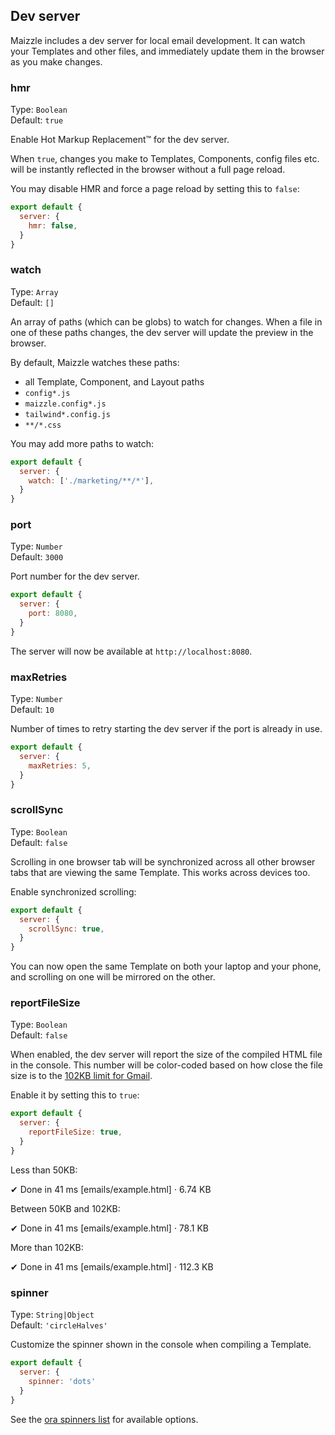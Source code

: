 ## Dev server

Maizzle includes a dev server for local email development. It can watch your Templates and other files, and immediately update them in the browser as you make changes.

### hmr

Type: `Boolean`\
Default: `true`

Enable Hot Markup Replacement&trade; for the dev server.

When `true`, changes you make to Templates, Components, config files etc. will be instantly reflected in the browser without a full page reload.

You may disable HMR and force a page reload by setting this to `false`:

```js [config.js]
export default {
  server: {
    hmr: false,
  }
}
```

### watch

Type: `Array`\
Default: `[]`

An array of paths (which can be globs) to watch for changes. When a file in one of these paths changes, the dev server will update the preview in the browser.

By default, Maizzle watches these paths:

- all Template, Component, and Layout paths
- `config*.js`
- `maizzle.config*.js`
- `tailwind*.config.js`
- `**/*.css`

You may add more paths to watch:

```js [config.js]
export default {
  server: {
    watch: ['./marketing/**/*'],
  }
}
```

### port

Type: `Number`\
Default: `3000`

Port number for the dev server.

```js [config.js]
export default {
  server: {
    port: 8080,
  }
}
```

The server will now be available at `http://localhost:8080`.

### maxRetries

Type: `Number`\
Default: `10`

Number of times to retry starting the dev server if the port is already in use.

```js [config.js]
export default {
  server: {
    maxRetries: 5,
  }
}
```

### scrollSync

Type: `Boolean`\
Default: `false`

Scrolling in one browser tab will be synchronized across all other browser tabs that are viewing the same Template. This works across devices too.

Enable synchronized scrolling:

```js [config.js]
export default {
  server: {
    scrollSync: true,
  }
}
```

You can now open the same Template on both your laptop and your phone, and scrolling on one will be mirrored on the other.

### reportFileSize

Type: `Boolean`\
Default: `false`

When enabled, the dev server will report the size of the compiled HTML file in the console.
This number will be color-coded based on how close the file size is to the [102KB limit for Gmail](https://github.com/hteumeuleu/email-bugs/issues/41).

Enable it by setting this to `true`:

```js [config.js]
export default {
  server: {
    reportFileSize: true,
  }
}
```

Less than 50KB:

<div class="inline-block px-3 py-1 rounded font-mono bg-gradient-to-t from-slate-50 to-white border border-slate-100">✔ Done in 41 ms [emails/example.html] · 6.74 KB</div>

Between 50KB and 102KB:

<div class="inline-block px-3 py-1 rounded font-mono bg-gradient-to-t from-slate-50 to-white border border-slate-100">✔ Done in 41 ms [emails/example.html] · <span class="text-amber-500">78.1 KB</span></div>

More than 102KB:

<div class="inline-block px-3 py-1 rounded font-mono bg-gradient-to-t from-slate-50 to-white border border-slate-100">✔ Done in 41 ms [emails/example.html] · <span class="text-red-500">112.3 KB</span></div>

### spinner

Type: `String|Object`\
Default: `'circleHalves'`

Customize the spinner shown in the console when compiling a Template.

```js [config.js]
export default {
  server: {
    spinner: 'dots'
  }
}
```

See the [ora spinners list](https://github.com/sindresorhus/cli-spinners/blob/main/spinners.json) for available options.
